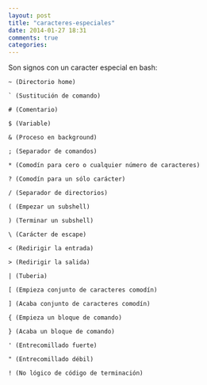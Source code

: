 ```yaml
---
layout: post
title: "caracteres-especiales"
date: 2014-01-27 18:31
comments: true
categories: 
---
```

Son signos con un caracter especial en bash:

	~ (Directorio home)

	` (Sustitución de comando)

	# (Comentario)

	$ (Variable)

	& (Proceso en background)

	; (Separador de comandos)

	* (Comodín para cero o cualquier número de caracteres)

	? (Comodín para un sólo carácter)

	/ (Separador de directorios)

	( (Empezar un subshell)

	) (Terminar un subshell)

	\ (Carácter de escape)

	< (Redirigir la entrada)

	> (Redirigir la salida)

	| (Tuberia)

	[ (Empieza conjunto de caracteres comodín)

	] (Acaba conjunto de caracteres comodín)

	{ (Empieza un bloque de comando)

	} (Acaba un bloque de comando)

	' (Entrecomillado fuerte)

	" (Entrecomillado débil)

	! (No lógico de código de terminación)

